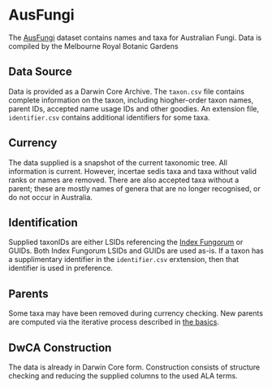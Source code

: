 # AusFungi

The [AusFungi](http://www.rbg.vic.gov.au/dbpages/cat/index.php/fungicatalogue) dataset contains names and taxa for Australian Fungi.
Data is compiled by the Melbourne Royal Botanic Gardens 

## Data Source

Data is provided as a Darwin Core Archive.
The `taxon.csv` file contains complete information on the taxon, including hiogher-order taxon names,
parent IDs, accepted name usage IDs and other goodies.
An extension file, `identifier.csv` contains additional identifiers for some taxa.

## Currency

The data supplied is a snapshot of the current taxonomic tree.
All information is current.
However, incertae sedis taxa and taxa without valid ranks or names are removed.
There are also accepted taxa without a parent; 
these are mostly names of genera that are no longer recognised, or do not occur in Australia. 

## Identification

Supplied taxonIDs are either LSIDs referencing the [Index Fungorum](http://www.indexfungorum.org/) or GUIDs.
Both Index Fungorum LSIDs and GUIDs are used as-is.
If a taxon has a supplimentary identifier in the `identifier.csv` erxtension, then that identifier is used in preference.

## Parents

Some taxa may have been removed during currency checking.
New parents are computed via the iterative process described in [the basics](processing-basics.md#correcting-parents).

## DwCA Construction

The data is already in Darwin Core form.
Construction consists of structure checking and reducing the supplied columns to the used ALA terms.

